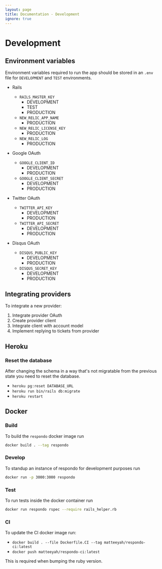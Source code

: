 ```yaml
---
layout: page
title: Documentation - Development
ignore: true
---
```


# Development

## Environment variables

Environment variables required to run the app should be stored in an `.env` file
for `DEVELOPMENT` and `TEST` environments.

- Rails
  - `RAILS_MASTER_KEY`
    - DEVELOPMENT
    - TEST
    - PRODUCTION
  - `NEW_RELIC_APP_NAME`
    - PRODUCTION
  - `NEW_RELIC_LICENSE_KEY`
    - PRODUCTION
  - `NEW_RELIC_LOG`
    - PRODUCTION

- Google OAuth
  - `GOOGLE_CLIENT_ID`
    - DEVELOPMENT
    - PRODUCTION
  - `GOOGLE_CLIENT_SECRET`
    - DEVELOPMENT
    - PRODUCTION

- Twitter OAuth
  - `TWITTER_API_KEY`
    - DEVELOPMENT
    - PRODUCTION
  - `TWITTER_API_SECRET`
    - DEVELOPMENT
    - PRODUCTION

- Disqus OAuth
  - `DISQUS_PUBLIC_KEY`
    - DEVELOPMENT
    - PRODUCTION
  - `DISQUS_SECRET_KEY`
    - DEVELOPMENT
    - PRODUCTION

## Integrating providers

To integrate a new provider:

1. Integrate provider OAuth
1. Create provider client
1. Integrate client with account model
1. Implement replying to tickets from provider

## Heroku

### Reset the database

After changing the schema in a way that's not migratable from the previous
state you need to reset the database.

- `heroku pg:reset DATABASE_URL`
- `heroku run bin/rails db:migrate`
- `heroku restart`

## Docker

### Build

To build the `respondo` docker image run

```bash
docker build . --tag respondo
```

### Develop

To standup an instance of respondo for development purposes run

```bash
docker run -p 3000:3000 respondo
```

### Test

To run tests inside the docker container run

```bash
docker run respondo rspec --require rails_helper.rb
```

### CI

To update the CI docker image run:

- `docker build . --file Dockerfile.CI --tag matteeyah/respondo-ci:latest`
- `docker push matteeyah/respondo-ci:latest`

This is required when bumping the ruby version.
